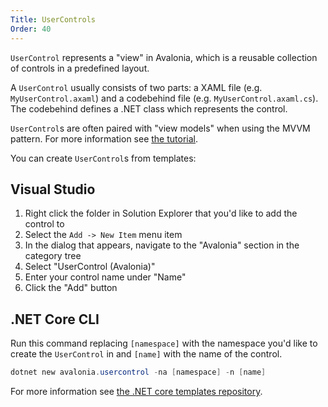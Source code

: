```yaml
---
Title: UserControls
Order: 40
---
```


`UserControl` represents a "view" in Avalonia, which is a reusable collection of controls in a
predefined layout.

A `UserControl` usually consists of two parts: a XAML file (e.g. `MyUserControl.axaml`) and a
codebehind file (e.g. `MyUserControl.axaml.cs`). The codebehind defines a .NET class which
represents the control.

`UserControl`s are often paired with "view models" when using the MVVM pattern. For more
information see [the tutorial](/docs/tutorial/creating-a-view).

You can create `UserControl`s from templates:

## Visual Studio

1. Right click the folder in Solution Explorer that you'd like to add the control to 
2. Select the `Add -> New Item` menu item
3. In the dialog that appears, navigate to the "Avalonia" section in the category tree
4. Select "UserControl (Avalonia)"
5. Enter your control name under "Name"
6. Click the "Add" button

## .NET Core CLI

Run this command replacing `[namespace]` with the namespace you'd like to create the 
`UserControl` in and `[name]` with the name of the control.

```powershell
dotnet new avalonia.usercontrol -na [namespace] -n [name]
```

For more information see
[the .NET core templates repository](https://github.com/AvaloniaUI/avalonia-dotnet-templates/).
